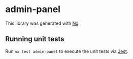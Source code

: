 # admin-panel

This library was generated with [Nx](https://nx.dev).

## Running unit tests

Run `nx test admin-panel` to execute the unit tests via [Jest](https://jestjs.io).
